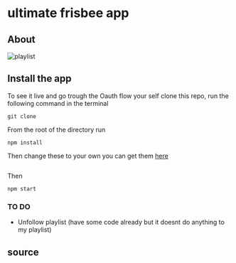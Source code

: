 # ultimate frisbee app


## About


![playlist](README-img/playlists.png)


## Install the app
To see it live and go trough the Oauth flow your self clone this repo, run the following command in the terminal
```
git clone
```

From the root of the directory run
```
npm install
```

Then change these to your own you can get them [here](https://developer.spotify.com/)
```

```

Then
```
npm start
```




### TO DO
- Unfollow playlist (have some code already but it doesnt do anything to my playlist)

## source
